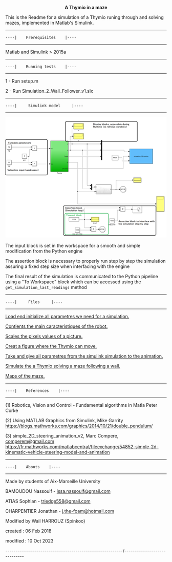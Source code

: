 <p align="center">
  <strong>A Thymio in a maze</strong>
</p>

This is the Readme for a simulation of a Thymio runing through and solving mazes, implemented in Matlab's Simulink.



 -------------------------------------
    ----|    Prerequisites    |----   
 -------------------------------------

   Matlab and Simulink > 2015a


 -------------------------------------
    ----|    Running tests    |----   
 -------------------------------------

   1 - Run setup.m

   2 - Run Simulation_2_Wall_Follower_v1.slx


 --------------------------------------
    ----|     Simulink model     |----   
 --------------------------------------

 ![Architecture of the simulation](./Overall_arch.PNG)


The input block is set in the workspace for a smooth and simple modification from the Python engine

The assertion block is necessary to properly run step by step the simulation assuring a fixed step size when interfacing with the engine

The final result of the simulation is communicated to the Python pipeline using a "To Workspace" block which can be accessed using the ```get_simulation_last_readings``` method 

 --------------------------------------
    ----|     Files     |----   
 --------------------------------------

   [Load end initialize all parametres we need for a simulation.](./setup.m) 

   [Contients the main caracteristiques of the robot.](constante.m)

   [Scales the pixels values of a picture.](thresholding_image.m)

   [Creat a figure where the Thymio can move.](animation.m)

   [Take and give all parametres from the simulink simulation to the animation.](animation_SFunction.m)

   [Simulate the a Thymio solving a maze following a wall. ](Simulation_2_Wall_Follower_v1.m)


   [Maps of the maze.](./maze)


 
 ----------------------------------
    ----|    References    |----   
 ----------------------------------

 (1) Robotics, Vision and Control - Fundamental algorithms in Matla Peter Corke

 (2) Using MATLAB Graphics from Simulink, Mike Garrity
     https://blogs.mathworks.com/graphics/2014/10/21/double_pendulum/

 (3) simple_2D_steering_animation_v2, Marc Compere, comperem@gmail.com
     https://fr.mathworks.com/matlabcentral/fileexchange/54852-simple-2d-kinematic-vehicle-steering-model-and-animation


 -------------------------------
    ----|    Abouts    |----   
 -------------------------------

Made by students of Aix-Marseille University

BAMOUDOU Nassouif - issa.nassouif@gmail.com

ATIAS Sophian - triedge558@gmail.com

CHARPENTIER Jonathan - j.the-foam@hotmail.com

Modified by Wail HARROUZ (Spinkoo)

created  : 06 Feb 2018

modified : 10 Oct 2023


 -----------------------------\----------------------------/-----------------------------